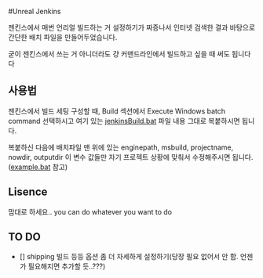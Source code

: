#Unreal Jenkins

젠킨스에서 매번 언리얼 빌드하는 거 설정하기가 짜증나서 인터넷 검색한 결과 바탕으로 간단한 배치 파일을 만들어두었습니다.

굳이 젠킨스에서 쓰는 거 아니더라도 걍 커맨드라인에서 빌드하고 싶을 때 써도 됩니다다

## 사용법

젠킨스에서 빌드 세팅 구성할 때, Build 섹션에서 Execute Windows batch command 선택하시고 여기 있는 [jenkinsBuild.bat](jenkinsBuild.bat) 파일 내용 그대로 복붙하시면 됩니다.

복붙하신 다음에 배치파일 맨 위에 있는  enginepath, msbuild, projectname, nowdir, outputdir 이 변수 값들만 자기 프로젝트 상황에 맞춰서 수정해주시면 됩니다.([example.bat](example.bat) 참고)

## Lisence

맘대로 하세요.. you can do whatever you want to do

## TO DO

- [] shipping 빌드 등등 옵션 좀 더 자세하게 설정하기(당장 필요 없어서 안 함. 언젠가 필요해지면 추가할 듯..???)